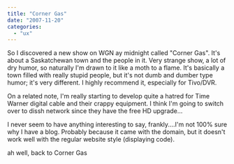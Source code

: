 ```yaml
---
title: "Corner Gas"
date: "2007-11-20"
categories: 
  - "ux"
---
```


So I discovered a new show on WGN ay midnight called "Corner Gas". It's about a Saskatchewan town and the people in it. Very strange show, a lot of dry humor, so naturally I'm drawn to it like a moth to a flame. It's basically a town filled with really stupid people, but it's not dumb and dumber type humor; it's very different. I highly recommend it, especially for Tivo/DVR.

On a related note, I'm really starting to develop quite a hatred for Time Warner digital cable and their crappy equipment. I think I'm going to switch over to dissh network since they have the free HD upgrade...

I never seem to have anything interesting to say, frankly....I'm not 100% sure why I have a blog. Probably because it came with the domain, but it doesn't work well with the regular website style (displaying code).

ah well, back to Corner Gas
